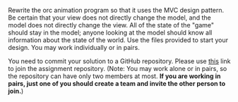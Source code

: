 Rewrite the orc animation program so that it uses the MVC design pattern. Be certain that your view does not directly change the model, and the model does not directly change the view. All of the state of the "game" should stay in the model; anyone looking at the model should know all information about the state of the world. Use the files provided to start your design. You may work individually or in pairs.

You need to commit your solution to a GitHub repository. Please use [this](https://classroom.github.com/g/w0xy-Gio) link to join the assignment repository. (Note: You may work alone or in pairs, so the repository can have only two members at most. **If you are working in pairs, just one of you should create a team and invite the other person to join.**)